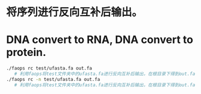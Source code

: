# 将序列进行反向互补后输出。
# DNA convert to RNA, DNA convert to protein.

```bash
./faops rc test/ufasta.fa out.fa 
   # 利用faops将test文件夹中的ufasta.fa进行反向互补后输出，在根目录下得到out.fa，并且在每一个序列名称前添加：RC_ 。
./faops rc -n test/ufasta.fa out.fa    
   # 利用faops将test文件夹中的ufasta.fa进行反向互补后输出，在根目录下得到out.fa，但保留原有的序列名称。
```
